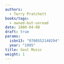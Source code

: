 ```yaml
---
authors:
  - Terry Pratchett
books/tags:
  - owned-but-unread
date: 1800-04-08
draft: true
params:
  isbn13: "9780552140294"
  year: "1995"
title: Soul Music
weight: 1
---
```


<!--more-->
